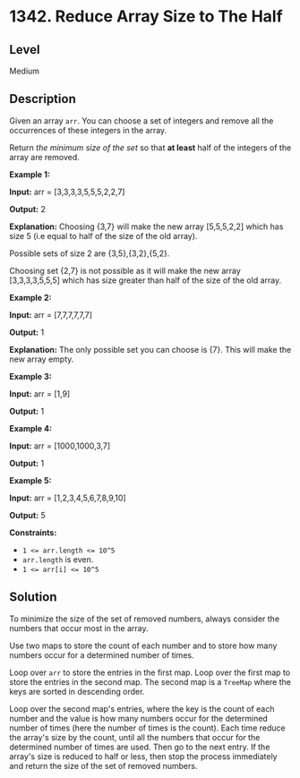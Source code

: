 # 1342. Reduce Array Size to The Half
## Level
Medium

## Description
Given an array `arr`. You can choose a set of integers and remove all the occurrences of these integers in the array.

Return *the minimum size of the set* so that **at least** half of the integers of the array are removed.

**Example 1:**

**Input:** arr = [3,3,3,3,5,5,5,2,2,7]

**Output:** 2

**Explanation:** Choosing {3,7} will make the new array [5,5,5,2,2] which has size 5 (i.e equal to half of the size of the old array).

Possible sets of size 2 are {3,5},{3,2},{5,2}.

Choosing set {2,7} is not possible as it will make the new array [3,3,3,3,5,5,5] which has size greater than half of the size of the old array.

**Example 2:**

**Input:** arr = [7,7,7,7,7,7]

**Output:** 1

**Explanation:** The only possible set you can choose is {7}. This will make the new array empty.

**Example 3:**

**Input:** arr = [1,9]

**Output:** 1

**Example 4:**

**Input:** arr = [1000,1000,3,7]

**Output:** 1

**Example 5:**

**Input:** arr = [1,2,3,4,5,6,7,8,9,10]

**Output:** 5

**Constraints:**

* `1 <= arr.length <= 10^5`
* `arr.length` is even.
* `1 <= arr[i] <= 10^5`

## Solution
To minimize the size of the set of removed numbers, always consider the numbers that occur most in the array.

Use two maps to store the count of each number and to store how many numbers occur for a determined number of times.

Loop over `arr` to store the entries in the first map. Loop over the first map to store the entries in the second map. The second map is a `TreeMap` where the keys are sorted in descending order.

Loop over the second map's entries, where the key is the count of each number and the value is how many numbers occur for the determined number of times (here the number of times is the count). Each time reduce the array's size by the count, until all the numbers that occur for the determined number of times are used. Then go to the next entry. If the array's size is reduced to half or less, then stop the process immediately and return the size of the set of removed numbers.
